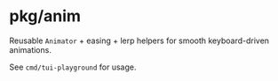 # pkg/anim

Reusable `Animator` + easing + lerp helpers for smooth keyboard-driven animations.

See `cmd/tui-playground` for usage.
